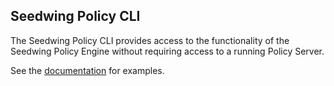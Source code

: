## Seedwing Policy CLI

The Seedwing Policy CLI provides access to the functionality of the Seedwing
Policy Engine without requiring access to a running Policy Server.

See the [documentation](https://docs.seedwing.io/cli/index.html) for examples.
